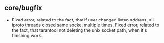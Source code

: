 ## core/bugfix

 * Fixed error, related to the fact, that if user changed listen address,
   all iproto threads closed same socket multiple times.
   Fixed error, related to the fact, that tarantool not deleting the unix
   socket path, when it's finishing work.